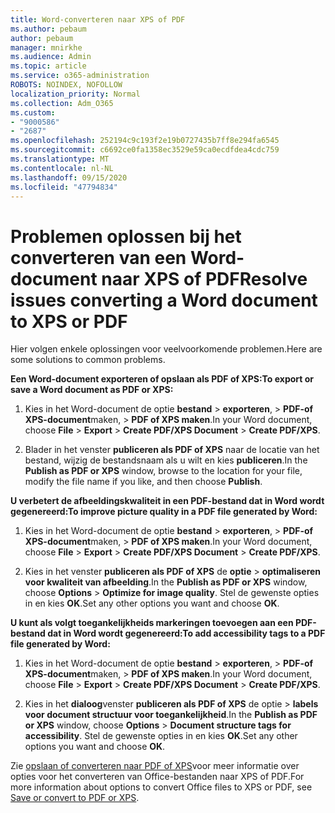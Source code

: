 ```yaml
---
title: Word-converteren naar XPS of PDF
ms.author: pebaum
author: pebaum
manager: mnirkhe
ms.audience: Admin
ms.topic: article
ms.service: o365-administration
ROBOTS: NOINDEX, NOFOLLOW
localization_priority: Normal
ms.collection: Adm_O365
ms.custom:
- "9000586"
- "2687"
ms.openlocfilehash: 252194c9c193f2e19b0727435b7ff8e294fa6545
ms.sourcegitcommit: c6692ce0fa1358ec3529e59ca0ecdfdea4cdc759
ms.translationtype: MT
ms.contentlocale: nl-NL
ms.lasthandoff: 09/15/2020
ms.locfileid: "47794834"
---
```

# <a name="resolve-issues-converting-a-word-document-to-xps-or-pdf"></a><span data-ttu-id="36d14-102">Problemen oplossen bij het converteren van een Word-document naar XPS of PDF</span><span class="sxs-lookup"><span data-stu-id="36d14-102">Resolve issues converting a Word document to XPS or PDF</span></span>

<span data-ttu-id="36d14-103">Hier volgen enkele oplossingen voor veelvoorkomende problemen.</span><span class="sxs-lookup"><span data-stu-id="36d14-103">Here are some solutions to common problems.</span></span> 

<span data-ttu-id="36d14-104">**Een Word-document exporteren of opslaan als PDF of XPS:**</span><span class="sxs-lookup"><span data-stu-id="36d14-104">**To export or save a Word document as PDF or XPS:**</span></span>

1. <span data-ttu-id="36d14-105">Kies in het Word-document de optie **bestand**  >  **exporteren**,  >  **PDF-of XPS-document**maken,  >  **PDF of XPS maken**.</span><span class="sxs-lookup"><span data-stu-id="36d14-105">In your Word document, choose  **File** > **Export** > **Create PDF/XPS Document** > **Create PDF/XPS**.</span></span>

2. <span data-ttu-id="36d14-106">Blader in het venster **publiceren als PDF of XPS** naar de locatie van het bestand, wijzig de bestandsnaam als u wilt en kies **publiceren**.</span><span class="sxs-lookup"><span data-stu-id="36d14-106">In the **Publish as PDF or XPS** window, browse to the location for your file, modify the file name if you like, and then choose **Publish**.</span></span>

<span data-ttu-id="36d14-107">**U verbetert de afbeeldingskwaliteit in een PDF-bestand dat in Word wordt gegenereerd:**</span><span class="sxs-lookup"><span data-stu-id="36d14-107">**To improve picture quality in a PDF file generated by Word:**</span></span>

1. <span data-ttu-id="36d14-108">Kies in het Word-document de optie **bestand**  >  **exporteren**,  >  **PDF-of XPS-document**maken,  >  **PDF of XPS maken**.</span><span class="sxs-lookup"><span data-stu-id="36d14-108">In your Word document, choose  **File** > **Export** > **Create PDF/XPS Document** > **Create PDF/XPS**.</span></span>

2. <span data-ttu-id="36d14-109">Kies in het venster **publiceren als PDF of XPS** de **optie**  >  **optimaliseren voor kwaliteit van afbeelding**.</span><span class="sxs-lookup"><span data-stu-id="36d14-109">In the **Publish as PDF or XPS** window, choose **Options** > **Optimize for image quality**.</span></span> <span data-ttu-id="36d14-110">Stel de gewenste opties in en kies **OK**.</span><span class="sxs-lookup"><span data-stu-id="36d14-110">Set any other options you want and choose **OK**.</span></span> 

<span data-ttu-id="36d14-111">**U kunt als volgt toegankelijkheids markeringen toevoegen aan een PDF-bestand dat in Word wordt gegenereerd:**</span><span class="sxs-lookup"><span data-stu-id="36d14-111">**To add accessibility tags to a PDF file generated by Word:**</span></span>
 
1. <span data-ttu-id="36d14-112">Kies in het Word-document de optie **bestand**  >  **exporteren**,  >  **PDF-of XPS-document**maken,  >  **PDF of XPS maken**.</span><span class="sxs-lookup"><span data-stu-id="36d14-112">In your Word document, choose  **File** > **Export** > **Create PDF/XPS Document** > **Create PDF/XPS**.</span></span>

2. <span data-ttu-id="36d14-113">Kies in het **dialoog**venster **publiceren als PDF of XPS** de optie  >  **labels voor document structuur voor toegankelijkheid**.</span><span class="sxs-lookup"><span data-stu-id="36d14-113">In the **Publish as PDF or XPS** window, choose **Options** > **Document structure tags for accessibility**.</span></span> <span data-ttu-id="36d14-114">Stel de gewenste opties in en kies **OK**.</span><span class="sxs-lookup"><span data-stu-id="36d14-114">Set any other options you want and choose **OK**.</span></span>

<span data-ttu-id="36d14-115">Zie [opslaan of converteren naar PDF of XPS](https://support.office.com/article/d85416c5-7d77-4fd6-a216-6f4bf7c7c110)voor meer informatie over opties voor het converteren van Office-bestanden naar XPS of PDF.</span><span class="sxs-lookup"><span data-stu-id="36d14-115">For more information about options to convert Office files to XPS or PDF, see [Save or convert to PDF or XPS](https://support.office.com/article/d85416c5-7d77-4fd6-a216-6f4bf7c7c110).</span></span>